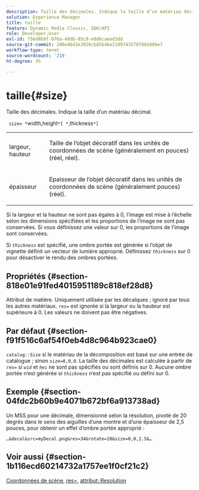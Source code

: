 ```yaml
---
description: Taille des décimales. Indique la taille d’un matériau décimal.
solution: Experience Manager
title: taille
feature: Dynamic Media Classic, SDK/API
role: Developer,User
exl-id: 756d8b9f-076a-48d6-95c9-e0d6caeed3dd
source-git-commit: 206e4643e3926cb85b4be2189743578f88180be7
workflow-type: tm+mt
source-wordcount: '216'
ht-degree: 3%

---
```


# taille{#size}

Taille des décimales. Indique la taille d’un matériau décimal.

` size= *`width,height`*[ *`,thickness`*]`

<table id="simpletable_00B1226F3B8B49D895D1269AB03D5043"> 
 <tr class="strow"> 
  <td class="stentry"> <p> <span class="varname"> largeur, hauteur  </span> </p> </td> 
  <td class="stentry"> <p>Taille de l’objet décoratif dans les unités de coordonnées de scène (généralement en pouces) (réel, réel). </p> </td> 
 </tr> 
 <tr class="strow"> 
  <td class="stentry"> <p> <span class="varname"> épaisseur  </span> </p> </td> 
  <td class="stentry"> <p>Epaisseur de l’objet décoratif dans les unités de coordonnées de scène (généralement pouces) (réel). </p> </td> 
 </tr> 
</table>

Si la largeur et la hauteur ne sont pas égales à 0, l’image est mise à l’échelle selon les dimensions spécifiées et les proportions de l’image ne sont pas conservées. Si vous définissez une valeur sur 0, les proportions de l’image sont conservées.

Si *`thickness`* est spécifié, une ombre portée est générée si l’objet de vignette définit un vecteur de lumière approprié. Définissez *`thickness`* sur 0 pour désactiver le rendu des ombres portées.

## Propriétés {#section-818e01e91fed4015951189c818ef28d8}

Attribut de matière. Uniquement utilisée par les décalques ; ignoré par tous les autres matériaux. `res=` est ignorée si la largeur ou la hauteur est supérieure à 0. Les valeurs ne doivent pas être négatives.

## Par défaut {#section-f91f516c6af54f0eb4d8c964b923cae0}

`catalog::Size` si le matériau de la décomposition est basé sur une entrée de catalogue ; sinon  `size=0,0,0`. La taille des décimales est calculée à partir de `res=` si *`wid`* et *`hei`* ne sont pas spécifiés ou sont définis sur 0. Aucune ombre portée n’est générée si *`thickness`* n’est pas spécifié ou défini sur 0.

## Exemple {#section-04fdc2b60b9e4071b672bf6a913738ad}

Un MSS pour une décimale, dimensionné selon la résolution, pivoté de 20 degrés dans le sens des aiguilles d’une montre et d’une épaisseur de 2,5 pouces, pour obtenir un effet d’ombre portée approprié :

`…&decal&src=myDecal.png&res=34&rotate=20&size=0,0,2.5&…`

## Voir aussi {#section-1b116ecd60214732a1757ee1f0cf21c2}

[Coordonnées de scène](../../../../../ir-api/http-protocol/image-rendering-api-ref/c-ir-http-protocol-ref/c-ir-http-protocol-syntax-and-features/c-ir-vignettes/c-ir-scene-coordinates.md#concept-528507024fa640b19a2631357febf7f1),  [res=](../../../../../ir-api/http-protocol/image-rendering-api-ref/c-ir-http-protocol-ref/c-ir-http-protocol-command-reference/r-ir-res.md#reference-0ad9de8887144c83a6db97b4994f7c04),  [attribut::Resolution](../../../../../ir-api/material-cat/image-rendering-api-ref/c-ir-material-catalog/c-ir-attributes-reference/r-ir-resolution.md#reference-09fe14e6bfbf4db6b7f4369fffecc806)
